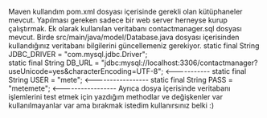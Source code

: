 Maven kullandım pom.xml dosyası içerisinde gerekli olan kütüphaneler mevcut.
Yapılması gereken sadece bir web server herneyse kurup çalıştırmak.
Ek olarak kullanılan veritabanı contactmanager.sql dosyası mevcut.
Birde src/main/java/model/Database.java dosyası içerisinden kullandığınız veritabanı bilgilerini güncellemeniz gerekiyor.
    static final String JDBC_DRIVER = "com.mysql.jdbc.Driver";  
    static final String DB_URL = "jdbc:mysql://localhost:3306/contactmanager?useUnicode=yes&characterEncoding=UTF-8"; <-----------
    static final String USER = "mete";      <-----------------
    static final String PASS = "metemete";  <-----------------
    Ayrıca dosya içerisinde veritabanı işlemlerini test etmek için yazdığım methodlar ve değişkenler var kullanılmayanlar var
    ama bırakmak istedim kullanırsınız belki :) 
